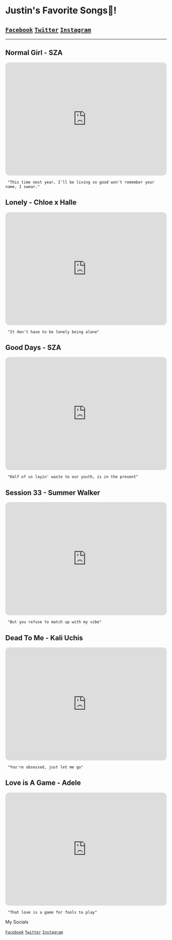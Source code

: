 # Justin's Favorite Songs🤞!
## [`Facebook`](https://www.facebook.com/justin.tresvalles.92/) [`Twitter`](https://twitter.com/jayteawashere?fbclid=IwAR2xazk364QflI7VSFYQZt115IT-AbrnAzu3SmZ-p-Njm3Anj3fQc70ROPM) [`Instagram`](https://www.instagram.com/justin.was.here/?fbclid=IwAR3Yl0K8tYbIV1GTjQqPQmUVok6DGsFyxnWyrcyTu7P4bws0JtR3UQbgcWA)

---

## Normal Girl - SZA
<iframe style="border-radius:12px" src="https://open.spotify.com/embed/track/5jQwbtqmx8RgFgaWSXMflg?utm_source=generator" width="100%" height="352" frameBorder="0" allowfullscreen="" allow="autoplay; clipboard-write; encrypted-media; fullscreen; picture-in-picture" loading="lazy"></iframe> 

	 "This time next year, I'll be living so good won't remember your name, I swear."


## Lonely - Chloe x Halle
<iframe style="border-radius:12px" src="https://open.spotify.com/embed/track/2ZROtgsoTmAUoTEn8DswBr?utm_source=generator" width="100%" height="352" frameBorder="0" allowfullscreen="" allow="autoplay; clipboard-write; encrypted-media; fullscreen; picture-in-picture" loading="lazy"></iframe> 

	 "It don't have to be lonely being alone"
	

## Good Days - SZA
<iframe style="border-radius:12px" src="https://open.spotify.com/embed/track/3YJJjQPAbDT7mGpX3WtQ9A?utm_source=generator" width="100%" height="352" frameBorder="0" allowfullscreen="" allow="autoplay; clipboard-write; encrypted-media; fullscreen; picture-in-picture" loading="lazy"></iframe>

	 "Half of us layin' waste to our youth, is in the present"


## Session 33 - Summer Walker
<iframe style="border-radius:12px" src="https://open.spotify.com/embed/track/4inX9Y1jFsNwplOGipeAef?utm_source=generator" width="100%" height="352" frameBorder="0" allowfullscreen="" allow="autoplay; clipboard-write; encrypted-media; fullscreen; picture-in-picture" loading="lazy"></iframe>

	 "But you refuse to match up with my vibe"


## Dead To Me - Kali Uchis
<iframe style="border-radius:12px" src="https://open.spotify.com/embed/track/6LOZws7T3jqZz78unPgFF9?utm_source=generator" width="100%" height="352" frameBorder="0" allowfullscreen="" allow="autoplay; clipboard-write; encrypted-media; fullscreen; picture-in-picture" loading="lazy"></iframe>

	 "You're obsessed, just let me go"


## Love is A Game - Adele
<iframe style="border-radius:12px" src="https://open.spotify.com/embed/track/2j3GxEsbNYNeEzz86wDY4J?utm_source=generator" width="100%" height="352" frameBorder="0" allowfullscreen="" allow="autoplay; clipboard-write; encrypted-media; fullscreen; picture-in-picture" loading="lazy"></iframe>

	 "That love is a game for fools to play"


My Socials

[`Facebook`](https://www.facebook.com/justin.tresvalles.92/)
[`Twitter`](https://twitter.com/jayteawashere?fbclid=IwAR2xazk364QflI7VSFYQZt115IT-AbrnAzu3SmZ-p-Njm3Anj3fQc70ROPM)
[`Instagram`](https://www.instagram.com/justin.was.here/?fbclid=IwAR3Yl0K8tYbIV1GTjQqPQmUVok6DGsFyxnWyrcyTu7P4bws0JtR3UQbgcWA)
